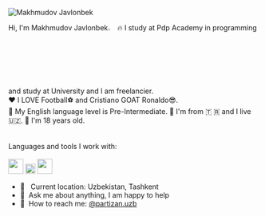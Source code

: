 <p align="left"> <img src="https://komarev.com/ghpvc/?username=casanovapartizan07&label=Profile%20views&color=0e75b6&style=flat" alt="Makhmudov Javlonbek" /> </p>
Hi, I'm Makhmudov Javlonbek<img src="https://media.giphy.com/media/hvRJCLFzcasrR4ia7z/giphy.gif" width="3%">
🔥 I study at Pdp Academy in programming and study at University and I am freelancier. <br />
❤️ I LOVE Football⚽ and Cristiano GOAT Ronaldo😎. <br/>
📕 My English language level is Pre-Intermediate.
📍 I'm from &#x1f1f9; &#x1f1f7; and I live 	&#x1f1fa;&#x1f1ff;.
👶 I'm 18 years old.
<br />
<a href="https://www.telegram.com/c/xxxmakhmudovv07" target="_blank">
</a>
<br />
<br />
Languages and tools I work with:
<br />
<br />
<code><img src="https://www.freepnglogos.com/uploads/html5-logo-png/html5-logo-html-logo-10.png" width="30px"></code>
<code><img src="https://batflat.org/themes/default/img/css-logo.png" width="20px"></code>
<code><img src="[https://sass-lang.com/assets/img/styleguide/white-e44bed0d.png](https://th.bing.com/th/id/OIP.u7oKqd6mTcKzWkoT6vbMjwHaDV?pid=ImgDet&rs=1)" width="30px"></code>

<br />

- 📍 &nbsp; Current location: Uzbekistan, Tashkent
- 📝&nbsp; Ask me about anything, I am happy to help
- 📨&nbsp; How to reach me: [@partizan.uzb](https://instagram.com/partizan.uzb/)
